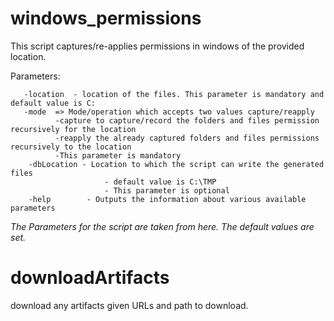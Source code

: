 # windows_permissions

This script captures/re-applies permissions in windows of the provided location.

Parameters:

       -location  - location of the files. This parameter is mandatory and default value is C:
       -mode  => Mode/operation which accepts two values capture/reapply
              -capture to capture/record the folders and files permission recursively for the location
              -reapply the already captured folders and files permissions recursively to the location
              -This parameter is mandatory
        -dbLocation - Location to which the script can write the generated files
                         - default value is C:\TMP
                         - This parameter is optional
        -help        - Outputs the information about various available parameters

*The Parameters for the script are taken from here. The default values are set.*

# downloadArtifacts

download any artifacts given URLs and path to download.

